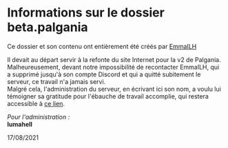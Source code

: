 # Informations sur le dossier beta.palgania
Ce dossier et son contenu ont entièrement été créés par [EmmaILH](https://github.com/EmmaILH)

Il devait au départ servir à la refonte du site Internet pour la v2 de Palgania. Malheureusement, devant notre impossibilité de recontacter EmmaILH, qui a supprimé jusqu'à son compte Discord et qui a quitté subitement le serveur, ce travail n'a jamais servi.  
Malgré cela, l'administration du serveur, en écrivant ici son nom, a voulu lui témoigner sa gratitude pour l'ébauche de travail accomplie, qui restera accessible à [ce lien](https://mcmatthevan.github.io/beta.palgania/index.html).

_Pour l'administration :_  
__lumahell__

17/08/2021

